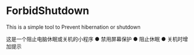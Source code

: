 # ForbidShutdown

This is a simple tool to Prevent hibernation or shutdown

这是一个阻止电脑休眠或关机的小程序
● 禁用屏幕保护
● 阻止休眠
● 关机时增加提示



